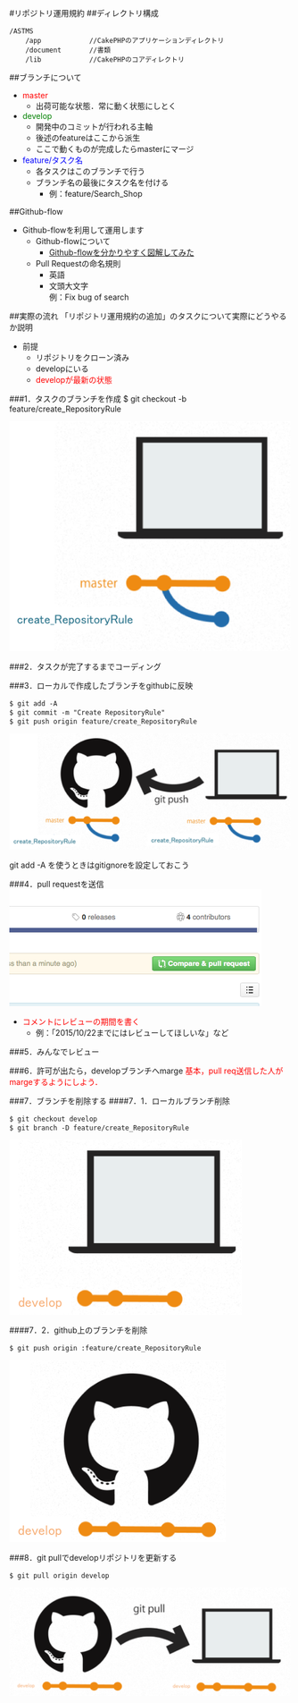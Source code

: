 #リポジトリ運用規約
##ディレクトリ構成
```
/ASTMS  
    /app            //CakePHPのアプリケーションディレクトリ
    /document       //書類
    /lib            //CakePHPのコアディレクトリ
```

##ブランチについて
* <span style="color:red">master</span>
	- 出荷可能な状態．常に動く状態にしとく
* <span style="color:green">develop</span>
	- 開発中のコミットが行われる主軸
	- 後述のfeatureはここから派生
	- ここで動くものが完成したらmasterにマージ
* <span style="color:blue">feature/タスク名</span>
	- 各タスクはこのブランチで行う
	- ブランチ名の最後にタスク名を付ける
		- 例：feature/Search_Shop

##Github-flow
* Github-flowを利用して運用します
	- Github-flowについて
		- [Github-flowを分かりやすく図解してみた](http://b.pyar.bz/blog/2014/01/22/github-flow/)
	- Pull Requestの命名規則
		- 英語
		- 文頭大文字  
		例：Fix bug of search

##実際の流れ
「リポジトリ運用規約の追加」のタスクについて実際にどうやるか説明  

* 前提
	- リポジトリをクローン済み
	- developにいる
	- <span style="color:red">developが最新の状態</span>

###1．タスクのブランチを作成
	$ git checkout -b feature/create_RepositoryRule
	
![flow1](./RepositoryRule_img/flow1.png "flow1")
	
###2．タスクが完了するまでコーディング

###3．ローカルで作成したブランチをgithubに反映
```
$ git add -A
$ git commit -m "Create RepositoryRule"
$ git push origin feature/create_RepositoryRule
```

 ![flow3](./RepositoryRule_img/flow3.png "flow3")
 
git add -A を使うときはgitignoreを設定しておこう

###4．pull requestを送信
 ![flow4](./RepositoryRule_img/flow4.png "flow4")

* <span style="color:red">コメントにレビューの期間を書く</span>
	- 例：「2015/10/22までにはレビューしてほしいな」など

###5．みんなでレビュー

###6．許可が出たら，developブランチへmarge
<span style="color:red">基本，pull req送信した人がmargeするようにしよう．</span>

###7．ブランチを削除する
####7．1．ローカルブランチ削除
```
$ git checkout develop
$ git branch -D feature/create_RepositoryRule
```

 ![flow7_1](./RepositoryRule_img/flow7_1.png "flow7_1")

####7．2．github上のブランチを削除
```
$ git push origin :feature/create_RepositoryRule
```

 ![flow7_2](./RepositoryRule_img/flow7_2.png "flow7_2")

###8．git pullでdevelopリポジトリを更新する
```
$ git pull origin develop
```

 ![flow8](./RepositoryRule_img/flow8.png "flow8")